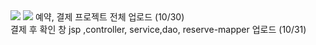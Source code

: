 
<img src="https://capsule-render.vercel.app/api?type=waving&color=auto&height=200&section=header&text=지훈Branch기록&fontSize=90" />
<img src="https://img.shields.io/badge/아이콘내용-#2C2255?style=flat&logo=eclipseide&logoColor=white"/>
예약, 결제 프로젝트 전체 업로드 (10/30) <br>
결제 후 확인 창 jsp ,controller, service,dao, reserve-mapper 업로드 (10/31) 

